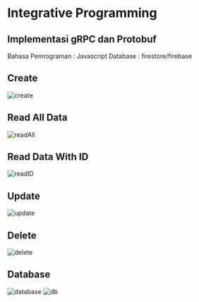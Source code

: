 # Integrative Programming

## Implementasi gRPC dan Protobuf
Bahasa Pemrograman : Javascript
Database : firestore/firebase

## Create
![create](https://user-images.githubusercontent.com/103043684/229368591-d0b94184-6612-494a-b449-123ca9b7e17a.jpeg)

## Read All Data
![readAll](https://user-images.githubusercontent.com/103043684/229368632-110cb2f1-3ab2-4bb2-a01f-048c1b6ea1ce.jpeg)

## Read Data With ID
![readID](https://user-images.githubusercontent.com/103043684/229368655-69a47cc0-ea7e-4111-aa4e-46bcba2be67d.jpeg)

## Update
![update](https://user-images.githubusercontent.com/103043684/229368671-45600fbd-34d4-4cf2-a505-ccf41e8087e9.jpeg)

## Delete
![delete](https://user-images.githubusercontent.com/103043684/229368684-3d684cd1-bbd7-4bfe-b5b1-447b0765e7a0.jpeg)

## Database
![database](https://user-images.githubusercontent.com/103043684/229368728-c147b6b1-6772-4354-8aa5-6fad5393e513.jpeg)
![db](https://user-images.githubusercontent.com/103043684/229368730-cfb249dd-748f-4d91-b882-a13bf59ca84c.jpeg)
